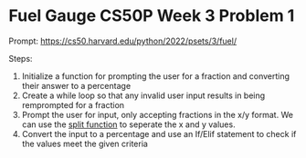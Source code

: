 # Fuel Gauge CS50P Week 3 Problem 1

Prompt:
https://cs50.harvard.edu/python/2022/psets/3/fuel/

Steps:
1) Initialize a function for prompting the user for a fraction and converting their answer to a percentage
2) Create a while loop so that any invalid user input results in being remprompted for a fraction
3) Prompt the user for input, only accepting fractions in the x/y format. We can use the [split function](https://docs.python.org/3/library/stdtypes.html#str.split) to seperate the x and y values.
4) Convert the input to a percentage and use an If/Elif statement to check if the values meet the given criteria
